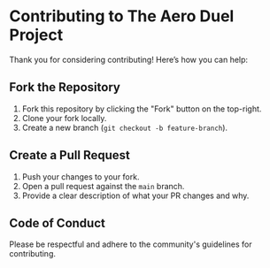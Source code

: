 # Contributing to The Aero Duel Project

Thank you for considering contributing! Here’s how you can help:

## Fork the Repository
1. Fork this repository by clicking the "Fork" button on the top-right.
2. Clone your fork locally.
3. Create a new branch (`git checkout -b feature-branch`).

## Create a Pull Request
1. Push your changes to your fork.
2. Open a pull request against the `main` branch.
3. Provide a clear description of what your PR changes and why.

## Code of Conduct
Please be respectful and adhere to the community's guidelines for contributing.
